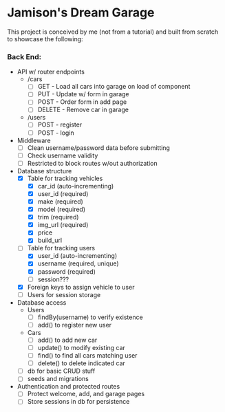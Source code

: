 
# Jamison's Dream Garage

This project is conceived by me (not from a tutorial) and built from scratch to showcase the following: 

### Back End:
- API w/ router endpoints
    - /cars
        - [ ] GET - Load all cars into garage on load of component
        - [ ] PUT - Update w/ form in garage
        - [ ] POST - Order form in add page
        - [ ] DELETE - Remove car in garage
    - /users
        - [ ] POST - register
        - [ ] POST - login
- Middleware
    - [ ] Clean username/password data before submitting
    - [ ] Check username validity
    - [ ] Restricted to block routes w/out authorization
- Database structure
    - [x] Table for tracking vehicles
        - [x] car_id (auto-incrementing)
        - [x] user_id (required)
        - [x] make (required)
        - [x] model (required)
        - [x] trim (required)
        - [x] img_url (required)
        - [x] price
        - [x] build_url
    - [ ] Table for tracking users
        - [x] user_id (auto-incrementing)
        - [x] username (required, unique)
        - [x] password (required)
        - [ ] session???
    - [x] Foreign keys to assign vehicle to user
    - [ ] Users for session storage
- Database access
    - Users
        - [ ] findBy(username) to verify existence
        - [ ] add() to register new user
    - Cars
        - [ ] add() to add new car
        - [ ] update() to modify existing car
        - [ ] find() to find all cars matching user
        - [ ] delete() to delete indicated car
    - [ ] db for basic CRUD stuff
    - [ ] seeds and migrations
- Authentication and protected routes
    - [ ] Protect welcome, add, and garage pages
    - [ ] Store sessions in db for persistence
